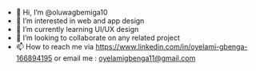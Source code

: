 - 👋 Hi, I’m @oluwagbemiga10
- 👀 I’m interested in web and app design
- 🌱 I’m currently learning UI/UX design
- 💞️ I’m looking to collaborate on any related project
- 📫 How to reach me via https://www.linkedin.com/in/oyelami-gbenga-166894195 or email me : oyelamigbenga11@gmail.com

<!---
oluwagbemiga10/oluwagbemiga10 is a ✨ special ✨ repository because its `README.md` (this file) appears on your GitHub profile.
You can click the Preview link to take a look at your changes.
--->
